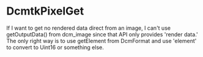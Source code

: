 # DcmtkPixelGet
If I want to get no rendered data direct from an image, I can't use getOutputData() from dcm_image since that API only provides 'render data.' The only right way is to use getElement from DcmFormat and use 'element' to convert to Uint16 or something else.
